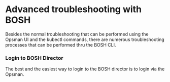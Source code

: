 
# Advanced troubleshooting with BOSH

Besides the normal troubleshooting that can be performed using the Opsman UI and the kubectl commands, there are numerous troubleshooting processes that can be performed thru the BOSH CLI. 

### Login to BOSH Director

The best and the easiest way to login to the BOSH director is to login via the Opsman. 
<!--stackedit_data:
eyJoaXN0b3J5IjpbLTE4MzA0MDExODBdfQ==
-->